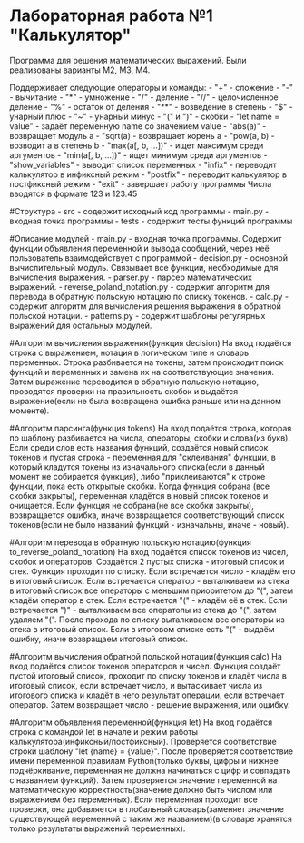 #  Лабораторная работа №1 "Калькулятор"

Программа для решения математических выражений. Были реализованы варианты M2, M3, M4.

Поддерживает следующие операторы и команды:
    - "+" - сложение
    - "-" - вычитание
    - "*" - умножение
    - "/" - деление
    - "//" - целочисленное деление
    - "%" - остаток от деления
    - "**" - возведение в степень
    - "$" - унарный плюс
    - "~" - унарный минус
    - "(" и ")" - скобки
    - "let name = value" - задаёт переменную name со значением value
    - "abs(a)" - возвращает модуль a
    - "sqrt(a) - возвращает корень a
    - "pow(a, b) - возводит a в степень b
    - "max(a[, b, ...])" - ищет максимум среди аргументов
    - "min(a[, b, ...])" - ищет минимум среди аргументов
    - "show_variables" - выводит список переменных
    - "infix" - переводит калькулятор в инфиксный режим
    - "postfix" - переводит калькулятор в постфиксный режим
    - "exit" - завершает работу программы
Числа вводятся в формате 123 и 123.45

#Структура
    - src - содержит исходный код программы
    - main.py - входная точка программы
    - tests - содержит тесты функций программы

#Описание модулей
    - main.py - входная точка программы. Содержит функции объявления переменной и вывода сообщений, через неё пользователь взаимодействует с программой
    - decision.py - основной вычислительный модуль. Связывает все функции, необходимые для вычисления выражения.
    - parser.py - парсер математических выражений.
    - reverse_poland_notation.py - содержит алгоритм для перевода в обратную польскую нотацию по списку токенов.
    - calc.py - содержит алгоритм для вычисления решения выражения в обратной польской нотации.
    - patterns.py - содержит шаблоны регулярных выражений для остальных модулей.

#Алгоритм вычисления выражения(функция decision)
    На вход подаётся строка с выражением, нотация в логическом типе и словарь переменных. Строка разбивается на токены, затем происходит поиск функций и переменных и замена их на соответствующие значения. Затем выражение переводится в обратную польскую нотацию, проводятся проверки на правильность скобок и выдаётся выражение(если не была возвращена ошибка раньше или на данном моменте).

#Алгоритм парсинга(функция tokens)
    На вход подаётся строка, которая по шаблону разбивается на числа, операторы, скобки и слова(из букв). Если среди слов есть названия функций, создаётся новый список токенов и пустая строка - переменная для "склеивания" функции, в который кладутся токены из изначального списка(если в данный момент не собирается функция), либо "приклеиваются" к строке функции, пока есть открытые скобки. Когда функция собрана (все скобки закрыты), переменная кладётся в новый список токенов и очищается. Если функция не собрана(не все скобки закрыты), возвращается ошибка, иначе возвращается соответствующий список токенов(если не было названий функций - изначальны, иначе - новый).

#Алгоритм перевода в обратную польскую нотацию(функция to_reverse_poland_notation)
    На вход подаётся список токенов из чисел, скобок и операторов. Создаётся 2 пустых списка - итоговый список и стек. Функция проходит по списку. Если встречается число - кладём его в итоговый список. Если встречается оператор - выталкиваем из стека в итоговый список все операторы с меньшим приоритетом до "(", затем кладём оператор в стек. Если встречается "(" - кладём её в стек. Если встречается ")" - выталкиваем все оператопы из стека до "(", затем удаляем "(". После прохода по списку выталкиваем все операторы из стека в итоговый список. Если в итоговом списке есть "(" - выдаём ошибку, иначе возвращаем итоговый список.

#Алгоритм вычисления обратной польской нотации(функция calc)
    На вход подаётся список токенов операторов и чисел. Функция создаёт пустой итоговый список, проходит по списку токенов и кладёт числа в итоговый список, если встречает число, и вытаскивает числа из итогового списка и кладёт в него результат операции, если встречает оператор. Затем возвращает число - решение выражения, или ошибку.

#Алгоритм объявления переменной(функция let)
    На вход подаётся строка с командой let в начале и режим работы калькулятора(инфиксный/постфиксный). Проверяется соответствие строки шаблону "let {name} = {value}". После проверяется соответствие имени переменной правилам Python(только буквы, цифры и нижнее подчёркивание, переменная не должна начинаться с цифр и совпадать с названием функций). Затем проверяется значение переменной на математическую корректность(значение должно быть числом или выражением без переменных). Если переменная проходит все проверки, она добавляется в глобальный словарь(заменяет значение существующей переменной с таким же названием)(в словаре хранятся только результаты выражений переменных).
